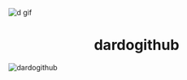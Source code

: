 ![d gif](https://github.com/user-attachments/assets/a5f98d6f-4cdb-4976-adae-f2f0244fe019)<h1 align="center"> dardogithub </h1>
![dardogithub](https://github.com/user-attachments/assets/4d75fad8-d92a-4986-96ca-bd343ce0be3b)
